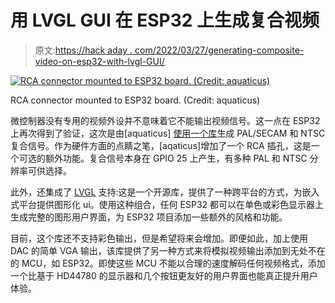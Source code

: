 # 用 LVGL GUI 在 ESP32 上生成复合视频

> 原文:[https://hack aday . com/2022/03/27/generating-composite-video-on-esp32-with-lvgl-GUI/](https://hackaday.com/2022/03/27/generating-composite-video-on-esp32-with-lvgl-gui/)

[![RCA connector mounted to ESP32 board. (Credit: aquaticus)](../Images/1989056b089e3ff5a636f823ebd31556.png)](https://hackaday.com/wp-content/uploads/2022/03/esp32_board_cinch.png)

RCA connector mounted to ESP32 board. (Credit: aquaticus)

微控制器没有专用的视频外设并不意味着它不能输出视频信号。这一点在 ESP32 上再次得到了验证，这次是由[aquaticus] [使用一个库](https://github.com/aquaticus/esp32_composite_video_lib)生成 PAL/SECAM 和 NTSC 复合信号。作为硬件方面的点睛之笔，[aqaticus]增加了一个 RCA 插孔，这是一个可选的额外功能。复合信号本身在 GPIO 25 上产生，有多种 PAL 和 NTSC 分辨率可供选择。

此外，还集成了 [LVGL](https://lvgl.io/) 支持:这是一个开源库，提供了一种跨平台的方式，为嵌入式平台提供图形化 ui。使用这种组合，任何 ESP32 都可以在单色或彩色显示器上生成完整的图形用户界面，为 ESP32 项目添加一些额外的风格和功能。

目前，这个库还不支持彩色输出，但是希望将来会增加。即便如此，加上使用 DAC 的简单 VGA 输出，该库提供了另一种方式来将模拟视频输出添加到无处不在的 MCU，如 ESP32。即使这些 MCU 不能以合理的速度解码任何视频格式，添加一个比基于 HD44780 的显示器和几个按钮更友好的用户界面也能真正提升用户体验。